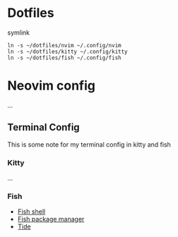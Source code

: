 # Dotfiles

symlink

```
ln -s ~/dotfiles/nvim ~/.config/nvim
ln -s ~/dotfiles/kitty ~/.config/kitty
ln -s ~/dotfiles/fish ~/.config/fish
```

# Neovim config

...

## Terminal Config

This is some note for my terminal config in kitty and fish

### Kitty

...

### Fish

- [Fish shell](https://github.com/fish-shell/fish-shell)
- [Fish package manager](https://github.com/jorgebucaran/fisher)
- [Tide](https://github.com/IlanCosman/tide)
